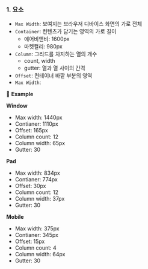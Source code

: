 ### 1. 요소

- `Max Width`: 보여지는 브라우저 디바이스 화면의 가로 전체
- `Container`: 컨텐츠가 담기는 영역의 가로 길이
  - 에어비앤비: 1600px
  - 마켓컬리: 980px
- `Column`: 그리드를 차지하는 열의 개수
  - count, width
  - gutter: 열과 열 사이의 간격
- `Offset`: 컨테이너 바깥 부분의 영역
- `Max Width`: 





🌈 **Example**

**Window**

- Max width: 1440px
- Contianer: 1110px
- Offset: 165px
- Column count: 12
- Column width: 65px
- Gutter: 30

**Pad**

- Max width: 834px
- Contianer: 774px
- Offset: 30px
- Column count: 12
- Column width: 37px
- Gutter: 30

**Mobile**

- Max width: 375px
- Contianer: 345px
- Offset: 15px
- Column count: 4
- Column width: 64px
- Gutter: 30

